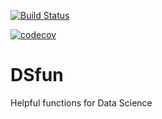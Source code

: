 [![Build Status](https://travis-ci.com/DawidDabkowski/dsfun.svg?branch=master)](https://travis-ci.com/DawidDabkowski/dsfun)

[![codecov](https://codecov.io/gh/DawidDabkowski/dsfun/branch/master/graph/badge.svg)](https://codecov.io/gh/DawidDabkowski/dsfun)


# DSfun

Helpful functions for Data Science
